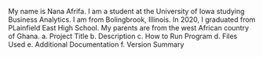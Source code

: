 My name is Nana Afrifa. I am a student at the University of Iowa studying Business Analytics. I am from Bolingbrook, Illinois. In 2020, I graduated from PLainfield East High School. My parents are from the west African country of Ghana.
a. Project Title
b. Description
c. How to Run Program
d. Files Used
e. Additional Documentation
f. Version Summary
